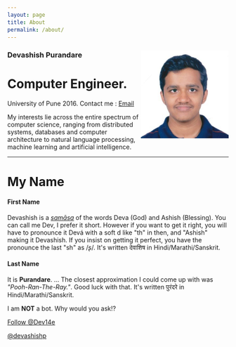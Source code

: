 ```yaml
---
layout: page
title: About
permalink: /about/
---
```


### Devashish Purandare <img style="float: right;" src="../assets/jpg/dp.jpg" height="200px" widht="200px">  

# Computer Engineer.

University of Pune 2016.
Contact me : <a href="mailto:&#100;&#101;&#118;&#097;&#115;&#104;&#105;&#115;&#104;&#046;&#112;&#117;&#114;&#097;&#110;&#100;&#097;&#114;&#101;+&#098;&#108;&#111;&#103;&#064;&#103;&#109;&#097;&#105;&#108;&#046;&#099;&#111;&#109;">Email</a>

My interests lie across the entire spectrum of computer science, ranging from distributed systems, databases and computer architecture to natural language processing, machine learning and artificial intelligence.  

---

# My Name

#### First Name

Devashish is a *[samāsa](https://en.wikipedia.org/wiki/Sanskrit_compound)* of the words Deva (God) and Ashish (Blessing). You can call me Dev, I prefer it short. However if you want to get it right, you will have to pronounce it Devá with a soft d like "th" in then, and "Ashish" making it Devashish. If you insist on getting it perfect, you have the pronounce the last "sh" as /ʂ/. It's written देवाशिष in Hindi/Marathi/Sanskrit.

#### Last Name

It is **Purandare**. ...
The closest approximation I could come up with was *"Pooh-Ran-The-Ray."*. Good luck with that. It's written पुरंदरे in Hindi/Marathi/Sanskrit.

I am **NOT** a bot. Why would you ask!?

<a href="https://twitter.com/Dev14e" class="twitter-follow-button" data-show-count="false" data-size="large" data-dnt="true">Follow @Dev14e</a>
<script>!function(d,s,id){var js,fjs=d.getElementsByTagName(s)[0],p=/^http:/.test(d.location)?'http':'https';if(!d.getElementById(id)){js=d.createElement(s);js.id=id;js.src=p+'://platform.twitter.com/widgets.js';fjs.parentNode.insertBefore(js,fjs);}}(document, 'script', 'twitter-wjs');</script> <!-- Place this tag where you want the button to render. -->
<!-- Place this tag in your head or just before your close body tag. -->
<script async defer src="https://buttons.github.io/buttons.js"></script>
<a class="github-button" href="https://github.com/devashishp" data-style="mega">@devashishp</a>

<script src="//platform.linkedin.com/in.js" type="text/javascript"></script>
<script type="IN/MemberProfile" data-id="https://www.linkedin.com/in/devashishp" data-format="inline" data-related="false"></script>
